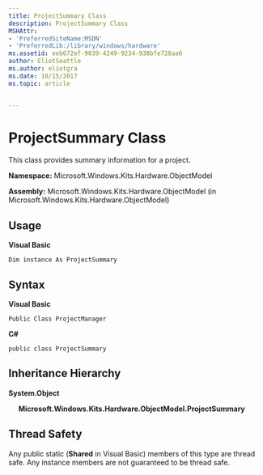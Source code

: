```yaml
---
title: ProjectSummary Class
description: ProjectSummary Class
MSHAttr:
- 'PreferredSiteName:MSDN'
- 'PreferredLib:/library/windows/hardware'
ms.assetid: eeb672ef-9039-4249-9234-938bfe728aa6
author: EliotSeattle
ms.author: eliotgra
ms.date: 10/15/2017
ms.topic: article


---
```


# ProjectSummary Class


This class provides summary information for a project.

**Namespace:** Microsoft.Windows.Kits.Hardware.ObjectModel

**Assembly:** Microsoft.Windows.Kits.Hardware.ObjectModel (in Microsoft.Windows.Kits.Hardware.ObjectModel)

## <span id="Usage"></span><span id="usage"></span><span id="USAGE"></span>Usage


**Visual Basic**

`Dim instance As ProjectSummary`

## <span id="Syntax"></span><span id="syntax"></span><span id="SYNTAX"></span>Syntax


**Visual Basic**

`Public Class ProjectManager`

**C#**

`public class ProjectSummary`

## <span id="Inheritance_Hierarchy"></span><span id="inheritance_hierarchy"></span><span id="INHERITANCE_HIERARCHY"></span>Inheritance Hierarchy


**System.Object**

     **Microsoft.Windows.Kits.Hardware.ObjectModel.ProjectSummary**

## <span id="Thread_Safety"></span><span id="thread_safety"></span><span id="THREAD_SAFETY"></span>Thread Safety


Any public static (**Shared** in Visual Basic) members of this type are thread safe. Any instance members are not guaranteed to be thread safe.

 

 






